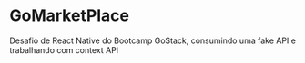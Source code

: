 # GoMarketPlace
Desafio de React Native do Bootcamp GoStack,  consumindo uma fake API  e trabalhando com context API
